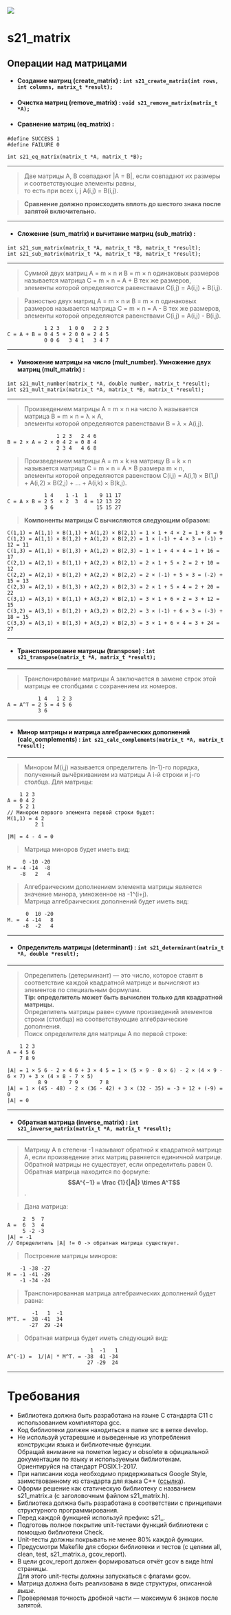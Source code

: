 ![](images/s21_matrix_image.png)
# s21_matrix
## Операции над матрицами
- #### Создание матриц (create_matrix) : ```int s21_create_matrix(int rows, int columns, matrix_t *result);```
- #### Очистка матриц (remove_matrix) : ```void s21_remove_matrix(matrix_t *A);```
- #### Сравнение матриц (eq_matrix) :
```
#define SUCCESS 1
#define FAILURE 0

int s21_eq_matrix(matrix_t *A, matrix_t *B);
```
---
> Две матрицы A, B совпадают |A = B|, если совпадают их размеры и соответствующие элементы равны, <br> то есть при всех i, j A(i,j) = B(i,j).

> **Сравнение должно происходить вплоть до шестого знака после запятой включительно.**
---
- #### Сложение (sum_matrix) и вычитание матриц (sub_matrix) :
```
int s21_sum_matrix(matrix_t *A, matrix_t *B, matrix_t *result);
int s21_sub_matrix(matrix_t *A, matrix_t *B, matrix_t *result);
```
---
> Суммой двух матриц A = m × n и B = m × n одинаковых размеров называется матрица C = m × n = A + B тех же размеров, <br> элементы которой определяются равенствами C(i,j) = A(i,j) + B(i,j).

> Разностью двух матриц A = m × n и B = m × n одинаковых размеров называется матрица C = m × n = A - B тех же размеров, <br> элементы которой определяются равенствами C(i,j) = A(i,j) - B(i,j).
```
            1 2 3   1 0 0   2 2 3
С = A + B = 0 4 5 + 2 0 0 = 2 4 5
            0 0 6   3 4 1   3 4 7
```
---
- #### Умножение матрицы на число (mult_number). Умножение двух матриц (mult_matrix) :
```
int s21_mult_number(matrix_t *A, double number, matrix_t *result);
int s21_mult_matrix(matrix_t *A, matrix_t *B, matrix_t *result);
```
---
> Произведением матрицы A = m × n на число λ называется матрица B = m × n = λ × A, <br> элементы которой определяются равенствами B = λ × A(i,j).
```
                1 2 3   2 4 6   
B = 2 × A = 2 × 0 4 2 = 0 8 4 
                2 3 4   4 6 8   
```
> Произведением матрицы A = m × k на матрицу B = k × n называется матрица C = m × n = A × B размера m × n, <br> элементы которой определяются равенством C(i,j) = A(i,1) × B(1,j) + A(i,2) × B(2,j) + … + A(i,k) × B(k,j).
```
            1 4    1 -1  1    9 11 17   
C = A × B = 2 5  × 2  3  4 = 12 13 22 
            3 6              15 15 27
```
> **Компоненты матрицы С вычисляются следующим образом:**
```
C(1,1) = A(1,1) × B(1,1) + A(1,2) × B(2,1) = 1 × 1 + 4 × 2 = 1 + 8 = 9
C(1,2) = A(1,1) × B(1,2) + A(1,2) × B(2,2) = 1 × (-1) + 4 × 3 = (-1) + 12 = 11
C(1,3) = A(1,1) × B(1,3) + A(1,2) × B(2,3) = 1 × 1 + 4 × 4 = 1 + 16 = 17
C(2,1) = A(2,1) × B(1,1) + A(2,2) × B(2,1) = 2 × 1 + 5 × 2 = 2 + 10 = 12
C(2,2) = A(2,1) × B(1,2) + A(2,2) × B(2,2) = 2 × (-1) + 5 × 3 = (-2) + 15 = 13
C(2,3) = A(2,1) × B(1,3) + A(2,2) × B(2,3) = 2 × 1 + 5 × 4 = 2 + 20 = 22
C(3,1) = A(3,1) × B(1,1) + A(3,2) × B(2,1) = 3 × 1 + 6 × 2 = 3 + 12 = 15
C(3,2) = A(3,1) × B(1,2) + A(3,2) × B(2,2) = 3 × (-1) + 6 × 3 = (-3) + 18 = 15
C(3,3) = A(3,1) × B(1,3) + A(3,2) × B(2,3) = 3 × 1 + 6 × 4 = 3 + 24 = 27			
```
---
- #### Транспонирование матрицы (transpose) : ``` int s21_transpose(matrix_t *A, matrix_t *result); ```
---
> Транспонирование матрицы А заключается в замене строк этой матрицы ее столбцами с сохранением их номеров.
```
          1 4   1 2 3
A = A^T = 2 5 = 4 5 6
          3 6
```
---
- #### Минор матрицы и матрица алгебраических дополнений (calc_complements) : ``` int s21_calc_complements(matrix_t *A, matrix_t *result); ```
---
> Минором M(i,j) называется определитель (n-1)-го порядка, полученный вычёркиванием из матрицы A i-й строки и j-го столбца.
> Для матрицы:
```
    1 2 3
A = 0 4 2
    5 2 1
// Минором первого элемента первой строки будет:
M(1,1) = 4 2
         2 1

|M| = 4 - 4 = 0
```
> Матрица миноров будет иметь вид:
```
     0 -10 -20
M = -4 -14  -8
    -8   2   4
```
> Алгебраическим дополнением элемента матрицы является значение минора, умноженное на -1^(i+j). <br> Матрица алгебраических дополнений будет иметь вид:
```
      0  10 -20
M. =  4 -14   8
     -8  -2   4
```
---
- #### Определитель матрицы (determinant) : ``` int s21_determinant(matrix_t *A, double *result); ```
---
> Определитель (детерминант) — это число, которое ставят в соответствие каждой квадратной матрице и вычисляют из элементов по специальным формулам.
<br> **Tip: определитель может быть вычислен только для квадратной матрицы.**
<br> Определитель матрицы равен сумме произведений элементов строки (столбца) на соответствующие алгебраические дополнения.
<br> Поиск определителя для матрицы A по первой строке:
```
    1 2 3
A = 4 5 6
    7 8 9
	
|A| = 1 × 5 6 - 2 × 4 6 + 3 × 4 5 = 1 × (5 × 9 - 8 × 6) - 2 × (4 × 9 - 6 × 7) + 3 × (4 × 8 - 7 × 5)
          8 9       7 9       7 8
|A| = 1 × (45 - 48) - 2 × (36 - 42) + 3 × (32 - 35) = -3 + 12 + (-9) = 0
|A| = 0
```
---
- #### Обратная матрица (inverse_matrix) : ``` int s21_inverse_matrix(matrix_t *A, matrix_t *result); ```
---
> Матрицу A в степени -1 называют обратной к квадратной матрице А, если произведение этих матриц равняется единичной матрице.
<br> Обратной матрицы не существует, если определитель равен 0.
Обратная матрица находится по формуле:  
**$$A^{−1} = \frac {1}{|A|} \times A^T$$**. <br>

> Дана матрица:
```
     2  5  7
A =  6  3  4
     5 -2 -3
|A| = -1
// Определитель |A| != 0 -> обратная матрица существует.
```
> Построение матрицы миноров:
```
    -1 -38 -27
М = -1 -41 -29
    -1 -34 -24
```
> Транспонированная матрица алгебраических дополнений будет равна:
```
        -1   1  -1
М^T. =  38 -41  34
       -27  29 -24
```
> Обратная матрица будет иметь следующий вид:
```
                           1  -1   1
A^(-1) =  1/|A| * M^T. = -38  41 -34
                          27 -29  24 
```
---
# Требования
- Библиотека должна быть разработана на языке С стандарта C11 с использованием компилятора gcc.
- Код библиотеки должен находиться в папке src в ветке develop.
- Не используй устаревшие и выведенные из употребления конструкции языка и библиотечные функции. <br> Обращай внимание на пометки legacy и obsolete в официальной документации по языку и используемым библиотекам. Ориентируйся на стандарт POSIX.1-2017.
- При написании кода необходимо придерживаться Google Style, заимствованному из стандарта для языка C++ ([ссылка](https://google.github.io/styleguide/cppguide.html "ссылка на GitHub репозиторий styleguide")).
- Оформи решение как статическую библиотеку с названием s21_matrix.a (с заголовочным файлом s21_matrix.h).
- Библиотека должна быть разработана в соответствии с принципами структурного программирования.
- Перед каждой функцией используй префикс s21_.
- Подготовь полное покрытие unit-тестами функций библиотеки c помощью библиотеки Check.
- Unit-тесты должны покрывать не менее 80% каждой функции.
- Предусмотри Makefile для сборки библиотеки и тестов (с целями all, clean, test, s21_matrix.a, gcov_report).
- В цели gcov_report должен формироваться отчёт gcov в виде html страницы. <br> Для этого unit-тесты должны запускаться с флагами gcov.
- Матрица должна быть реализована в виде структуры, описанной *выше*.
- Проверяемая точность дробной части — максимум 6 знаков после запятой.
